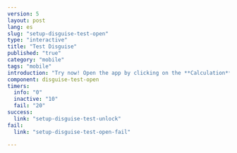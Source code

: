 ```yaml
---
version: 5
layout: post
lang: es
slug: "setup-disguise-test-open"
type: "interactive"
title: "Test Disguise"
published: "true"
category: "mobile"
tags: "mobile"
introduction: "Try now! Open the app by clicking on the **Calculation** icon."
component: disguise-test-open
timers:
  info: "0"
  inactive: "10"
  fail: "20"
success: 
  link: "setup-disguise-test-unlock"
fail: 
  link: "setup-disguise-test-open-fail"

---
```

